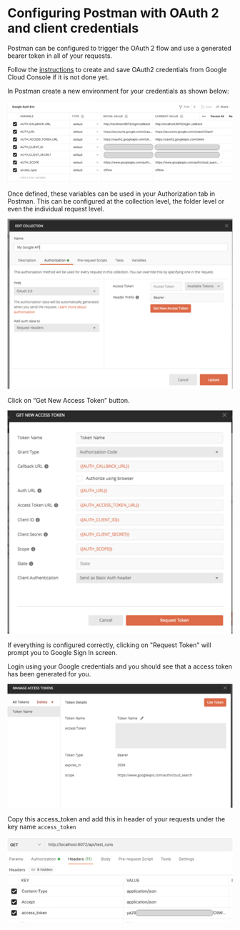 # Configuring Postman with OAuth 2 and client credentials

Postman can be configured to trigger the OAuth 2 flow and use a generated bearer token in all of your requests.

Follow the [instructions](LOGIN.md) to create and save OAuth2 credentials from Google Cloud Console if it is not done yet.

In Postman create a new environment for your credentials as shown below:

![Postman Environment Variables](assets/postman_env_variables.png)

Once defined, these variables can be used in your Authorization tab in Postman. This can be configured at the collection level, the folder level or even the individual request level.

![Postman Set  Authorization](assets/postman_set_auth.png)

Click on “Get New Access Token” button.

![Postman Get new access token](assets/postman_access_token.png)

If everything is configured correctly, clicking on "Request Token" will prompt you to Google Sign In screen.

Login using your Google credentials and you should see that a access token has been generated for you.

![Postman access token generation](assets/postman_token_generation.png)

Copy this access_token and add this in header of your requests under the key name `access_token`

![Postman request header](assets/request_header.png)
